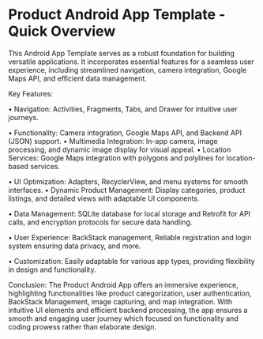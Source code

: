# Product Android App Template - Quick Overview

This Android App Template serves as a robust foundation for building versatile applications. It incorporates essential features for a seamless user experience, including streamlined navigation, camera integration, Google Maps API, and efficient data management.

Key Features:

•	Navigation: Activities, Fragments, Tabs, and Drawer for intuitive user journeys.

•	Functionality: Camera integration, Google Maps API, and Backend API (JSON) support.
  •	Multimedia Integration: In-app camera, image processing, and dynamic image display for visual appeal.
  •	Location Services: Google Maps integration with polygons and polylines for location-based services.
  
•	UI Optimization: Adapters, RecyclerView, and menu systems for smooth interfaces.
  •	Dynamic Product Management: Display categories, product listings, and detailed views with adaptable UI components.

•	Data Management: SQLite database for local storage and Retrofit for API calls, and encryption protocols for secure data handling.

•	User Experience: BackStack management, Reliable registration and login system ensuring data privacy, and more.

•	Customization: Easily adaptable for various app types, providing flexibility in design and functionality.

Conclusion:
The Product Android App offers an immersive experience, highlighting functionalities like product categorization, user authentication, BackStack Management, image capturing, and map integration. With intuitive UI elements and efficient backend processing, the app ensures a smooth and engaging user journey which focused on functionality and coding prowess rather than elaborate design.
